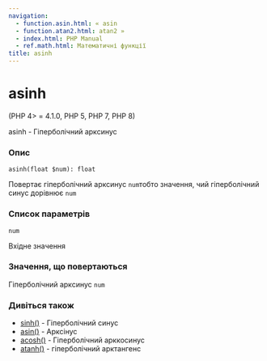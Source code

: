 ```yaml
---
navigation:
  - function.asin.html: « asin
  - function.atan2.html: atan2 »
  - index.html: PHP Manual
  - ref.math.html: Математичні функції
title: asinh
---
```

# asinh

(PHP 4> = 4.1.0, PHP 5, PHP 7, PHP 8)

asinh - Гіперболічний арксинус

### Опис

```methodsynopsis
asinh(float $num): float
```

Повертає гіперболічний арксинус `num`тобто значення, чий гіперболічний синус дорівнює `num`

### Список параметрів

`num`

Вхідне значення

### Значення, що повертаються

Гіперболічний арксинус `num`

### Дивіться також

-   [sinh()](function.sinh.html) - Гіперболічний синус
-   [asin()](function.asin.html) - Арксінус
-   [acosh()](function.acosh.html) - Гіперболічний арккосинус
-   [atanh()](function.atanh.html) - гіперболічний арктангенс
